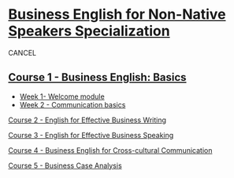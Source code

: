 # [Business English for Non-Native Speakers Specialization](https://www.coursera.org/specializations/business-english-speakers)

CANCEL

## [Course 1 - Business English: Basics](https://www.coursera.org/learn/business-english)
- [Week 1- Welcome module](c1-basics/w1.md)
- [Week 2 - Communication basics](c1-basics/w2.md)


[Course 2 - English for Effective Business Writing](https://www.coursera.org/learn/english-for-business-writing)

[Course 3 - English for Effective Business Speaking]()

[Course 4 - Business English for Cross-cultural Communication]()

[Course 5 - Business Case Analysis]()